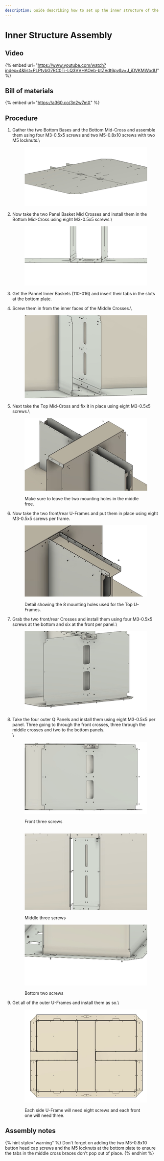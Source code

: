 ```yaml
---
description: Guide describing how to set up the inner structure of the ELM4 Top Payload.
---
```


# Inner Structure Assembly

## Video

{% embed url="https://www.youtube.com/watch?index=4&list=PLPtvbG7RC0Ti-LQ3VVHAOeb-btZVdt6pv&v=J_iDVKMWodU" %}

## Bill of materials

{% embed url="https://a360.co/3n2w7mX" %}

## Procedure

1.  Gather the two Bottom Bases and the Bottom Mid-Cross and assemble them using four M3-0.5x5 screws and two M5-0.8x10 screws with two M5 locknuts.\


    <figure><img src="../../../.gitbook/assets/image (13) (1).png" alt=""><figcaption></figcaption></figure>
2.  Now take the two Panel Basket Mid Crosses and install them in the Bottom Mid-Cross using eight M3-0.5x5 screws.\


    <figure><img src="../../../.gitbook/assets/image (6).png" alt=""><figcaption></figcaption></figure>
3. Get the Pannel Inner Baskets (110-016) and insert their tabs in the slots at the bottom plate.
4.  Screw them in from the inner faces of the Middle Crosses.\




    <figure><img src="../../../.gitbook/assets/image (15).png" alt=""><figcaption></figcaption></figure>
5.  Next take the Top Mid-Cross and fix it in place using eight M3-0.5x5 screws.\


    <figure><img src="../../../.gitbook/assets/image (8).png" alt=""><figcaption><p>Make sure to leave the two mounting holes in the middle free.</p></figcaption></figure>
6.  Now take the two front/rear U-Frames and put them in place using eight M3-0.5x5 screws per frame.



    <figure><img src="../../../.gitbook/assets/image (2) (2).png" alt=""><figcaption><p>Detail showing the 8 mounting holes used for the Top U-Frames.</p></figcaption></figure>
7.  Grab the two front/rear Crosses and install them using four M3-0.5x5 screws at the bottom and six at the front per panel.\


    <figure><img src="../../../.gitbook/assets/image (5) (2).png" alt=""><figcaption></figcaption></figure>
8.  Take the four outer Q Panels and install them using eight M3-0.5x5 per panel. Three going to through the front crosses, three through the middle crosses and two to the bottom panels.\
    \


    <figure><img src="../../../.gitbook/assets/image.png" alt=""><figcaption><p>Front three screws<br><br></p></figcaption></figure>

    <figure><img src="../../../.gitbook/assets/image (7).png" alt=""><figcaption><p>Middle three screws</p></figcaption></figure>

    <figure><img src="../../../.gitbook/assets/image (14).png" alt=""><figcaption><p>Bottom two screws</p></figcaption></figure>
9.  Get all of the outer U-Frames and install them as so.\


    <figure><img src="../../../.gitbook/assets/image (1) (2).png" alt=""><figcaption><p>Each side U-Frame will need eight screws and each front one will need three.</p></figcaption></figure>

## Assembly notes

{% hint style="warning" %}
Don't forget on adding the two M5-0.8x10 button head cap screws and the M5 locknuts at the bottom plate to ensure the tabs in the middle cross braces don't pop out of place.
{% endhint %}
